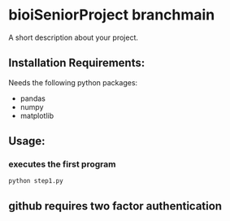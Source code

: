 # bioiSeniorProject branchmain
A short description about your project.

## Installation Requirements:
Needs the following python packages:
* pandas
* numpy
* matplotlib

## Usage:
### executes the first program
```
python step1.py
```

## github requires two factor authentication
